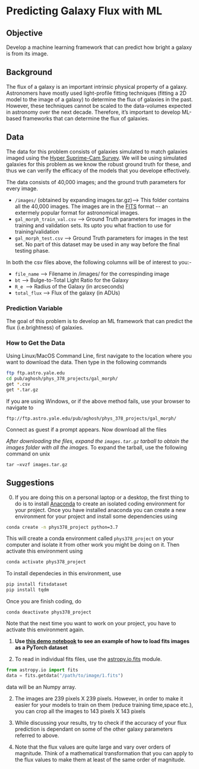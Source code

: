 # Predicting Galaxy Flux with ML

## Objective
Develop a machine learning framework that can predict how bright a galaxy is from its image.

## Background 
The flux of a galaxy is an important intrinsic physical property of a galaxy. Astronomers have mostly used light-profile fitting techniques (fitting a 2D model to the image of a galaxy) to determine the flux of galaxies in the past. However, these techniques cannot be scaled to the data-volumes expected in astronomy over the next decade. Therefore, it’s important to develop ML-based frameworks that can determine the flux of galaxies.

## Data
The data for this problem consists of galaxies simulated to match galaxies imaged using the [Hyper Suprime-Cam Survey](https://hsc.mtk.nao.ac.jp/ssp/). We will be using simulated galaxies for this problem as we know the robust ground truth for these, and thus we can verify the efficacy of the models that you develope effectively. 

The data consists of 40,000 images; and the ground truth parameters for every image.

* `/images/` (obtained by expanding images.tar.gz)--> This folder contains all the 40,000 images. The images are in the [FITS](https://en.wikipedia.org/wiki/FITS) format -- an extermely popular format for astronomical images. 
* `gal_morph_train_val.csv` --> Ground Truth parameters for images in the training and validation sets. Its upto you what fraction to use for training/validation
* `gal_morph_test.csv` --> Ground Truth parameters for images in the test set. No part of this dataset may be used in any way before the final testing phase. 

In both the csv files above, the following columns will be of interest to you:-
* `file_name` --> Filename in /images/ for the correspinding image
* `bt` --> Bulge-to-Total Light Ratio for the Galaxy
* `R_e `--> Radius of the Galaxy (in arcseconds)
* `total_flux` --> Flux of the galaxy (in ADUs) 

### Prediction Variable
The goal of this problem is to develop an ML framework that can predict the flux (i.e.brightness) of galaxies. 

### How to Get the Data
Using Linux/MacOS Command Line, first navigate to the location where you want to download the data. Then type in the following commands
```bash
ftp ftp.astro.yale.edu
cd pub/aghosh/phys_378_projects/gal_morph/
get *.csv
get *.tar.gz
```

If you are using Windows, or if the above method fails, use your browser to navigate to 
```
ftp://ftp.astro.yale.edu/pub/aghosh/phys_378_projects/gal_morph/
```
Connect as guest if a prompt appears. Now download all the files 

*After downloading the files, expand the `images.tar.gz` tarball to obtain the images folder with all the images.* To expand the tarball, use the following command on unix
```
tar –xvzf images.tar.gz
```
## Suggestions
0. If you are doing this on a personal laptop or a desktop, the first thing to do is to install [Anaconda](https://www.anaconda.com/) to create an isolated coding environment for your project. Once you have installed anaconda you can create a new environment for your project and install some dependencies using
```bash
conda create -n phys378_project python=3.7
```
This will create a conda environment called `phys378_project` on your computer and isolate it from other work you might be doing on it. 
Then activate this environment using 
```bash
conda activate phys378_project
```
To install dependecies in this environment, use 
```bash
pip install fitsdataset
pip install tqdm
```
Once you are finish coding, do
```
conda deactivate phys378_project
```
Note that the next time you want to work on your project, you have to activate this environment again. 

1. **Use [this demo notebook](https://github.com/aritraghsh09/class-materials/blob/main/yale-phys378/final-projects/experiments/fits_data_loading.ipynb) to see an example of how to load fits images as a PyTorch dataset**

2. To read in individual fits files, use the [astropy.io.fits](https://docs.astropy.org/en/stable/io/fits/index.html) module.
```python
from astropy.io import fits
data = fits.getdata("/path/to/image/1.fits")
```
  data will be an Numpy array. 

2. The images are 239 pixels X 239 pixels. However, in order to make it easier for your models to train on them (reduce training time,space etc.), you can crop all the images to 143 pixels X 143 pixels

3. While discussing your results, try to check if the accuracy of your flux prediction is dependant on some of the other galaxy parameters referred to above.  

4. Note that the flux values are quite large and vary over orders of magnitude. Think of a mathematical transformation that you can apply to the flux values to make them at least of the same order of magnitude. 
